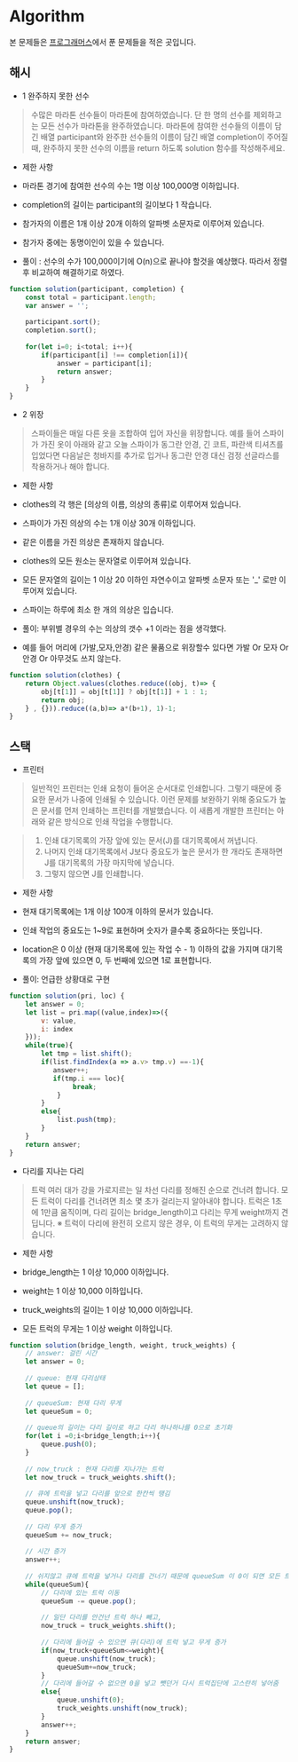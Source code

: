 # Algorithm

본 문제들은 <a href= https://programmers.co.kr>프로그래머스</a>에서 푼 문제들을 적은 곳입니다.

## 해시 

- 1 완주하지 못한 선수

> 수많은 마라톤 선수들이 마라톤에 참여하였습니다. 단 한 명의 선수를 제외하고는 모든 선수가 마라톤을 완주하였습니다.
> 마라톤에 참여한 선수들의 이름이 담긴 배열 participant와 완주한 선수들의 이름이 담긴 배열 completion이 주어질 때, 완주하지 못한 선수의 이름을 return 하도록 solution 함수를 작성해주세요.

- 제한 사항

- 마라톤 경기에 참여한 선수의 수는 1명 이상 100,000명 이하입니다.
- completion의 길이는 participant의 길이보다 1 작습니다.
- 참가자의 이름은 1개 이상 20개 이하의 알파벳 소문자로 이루어져 있습니다.
- 참가자 중에는 동명이인이 있을 수 있습니다.

- 풀이 : 선수의 수가 100,000이기에 O(n)으로 끝나야 할것을 예상했다. 따라서 정렬후 비교하여 해결하기로 하였다.

```js
function solution(participant, completion) {
    const total = participant.length;
    var answer = '';
    
    participant.sort();
    completion.sort();
    
    for(let i=0; i<total; i++){
        if(participant[i] !== completion[i]){
            answer = participant[i];
            return answer;
        }
    }
}
```

- 2 위장 

> 스파이들은 매일 다른 옷을 조합하여 입어 자신을 위장합니다.
> 예를 들어 스파이가 가진 옷이 아래와 같고 오늘 스파이가 동그란 안경, 긴 코트, 파란색 티셔츠를 입었다면 다음날은 청바지를 추가로 입거나 동그란 안경 대신 검정 선글라스를 착용하거나 해야 합니다.

- 제한 사항

- clothes의 각 행은 [의상의 이름, 의상의 종류]로 이루어져 있습니다.
- 스파이가 가진 의상의 수는 1개 이상 30개 이하입니다.
- 같은 이름을 가진 의상은 존재하지 않습니다.
- clothes의 모든 원소는 문자열로 이루어져 있습니다.
- 모든 문자열의 길이는 1 이상 20 이하인 자연수이고 알파벳 소문자 또는 '_' 로만 이루어져 있습니다.
- 스파이는 하루에 최소 한 개의 의상은 입습니다.

- 풀이: 부위별 경우의 수는 의상의 갯수 +1 이라는 점을 생각했다.
- 예를 들어 머리에 (가발,모자,안경) 같은 물품으로 위장할수 있다면 가발 Or 모자 Or 안경 Or 아무것도 쓰지 않는다.

```js
function solution(clothes) {
    return Object.values(clothes.reduce((obj, t)=> {
        obj[t[1]] = obj[t[1]] ? obj[t[1]] + 1 : 1;
        return obj;
    } , {})).reduce((a,b)=> a*(b+1), 1)-1;    
}
```


## 스택

- 프린터 

> 일반적인 프린터는 인쇄 요청이 들어온 순서대로 인쇄합니다. 그렇기 때문에 중요한 문서가 나중에 인쇄될 수 있습니다. 이런 문제를 보완하기 위해 중요도가 높은 문서를 먼저 인쇄하는 프린터를 개발했습니다. 이 새롭게 개발한 프린터는 아래와 같은 방식으로 인쇄 작업을 수행합니다.

> 1. 인쇄 대기목록의 가장 앞에 있는 문서(J)를 대기목록에서 꺼냅니다.
> 2. 나머지 인쇄 대기목록에서 J보다 중요도가 높은 문서가 한 개라도 존재하면 J를 대기목록의 가장 마지막에 넣습니다.
> 3. 그렇지 않으면 J를 인쇄합니다.

- 제한 사항

- 현재 대기목록에는 1개 이상 100개 이하의 문서가 있습니다.
- 인쇄 작업의 중요도는 1~9로 표현하며 숫자가 클수록 중요하다는 뜻입니다.
- location은 0 이상 (현재 대기목록에 있는 작업 수 - 1) 이하의 값을 가지며 대기목록의 가장 앞에 있으면 0, 두 번째에 있으면 1로 표현합니다.

- 풀이: 언급한 상황대로 구현  
```js
function solution(pri, loc) {
    let answer = 0;
    let list = pri.map((value,index)=>({
        v: value,
        i: index
    }));
    while(true){
        let tmp = list.shift();
        if(list.findIndex(a => a.v> tmp.v) ==-1){
           answer++; 
           if(tmp.i === loc){
                break;
            }
        }
        else{
            list.push(tmp);
        }
    }
    return answer;
}
```

- 다리를 지나는 다리 

>트럭 여러 대가 강을 가로지르는 일 차선 다리를 정해진 순으로 건너려 합니다. 모든 트럭이 다리를 건너려면 최소 몇 초가 걸리는지 알아내야 합니다. 트럭은 1초에 1만큼 움직이며, 다리 길이는 bridge_length이고 다리는 무게 weight까지 견딥니다.
> ※ 트럭이 다리에 완전히 오르지 않은 경우, 이 트럭의 무게는 고려하지 않습니다.

- 제한 사항

- bridge_length는 1 이상 10,000 이하입니다.
- weight는 1 이상 10,000 이하입니다.
- truck_weights의 길이는 1 이상 10,000 이하입니다.
- 모든 트럭의 무게는 1 이상 weight 이하입니다.


```js
function solution(bridge_length, weight, truck_weights) {
    // answer: 걸린 시간
    let answer = 0;
    
    // queue: 현재 다리상태
    let queue = [];
    
    // queueSum: 현재 다리 무게
    let queueSum = 0;
    
    // queue의 길이는 다리 길이로 하고 다리 하나하나를 0으로 초기화
    for(let i =0;i<bridge_length;i++){
        queue.push(0);
    }
    
    // now_truck : 현재 다리를 지나가는 트럭
    let now_truck = truck_weights.shift();
    
    // 큐에 트럭을 넣고 다리를 앞으로 한칸씩 땡김
    queue.unshift(now_truck);
    queue.pop();
    
    // 다리 무게 증가
    queueSum += now_truck;
    
    // 시간 증가
    answer++;
    
    // 쉬지않고 큐에 트럭을 넣거나 다리를 건너기 때문에 queueSum 이 0이 되면 모든 트럭이 지나간 것.
    while(queueSum){ 
        // 다리에 있는 트럭 이동
        queueSum -= queue.pop();
        
        // 일단 다리를 안건넌 트럭 하나 빼고,
        now_truck = truck_weights.shift();
        
        // 다리에 들어갈 수 있으면 큐(다리)에 트럭 넣고 무게 증가
        if(now_truck+queueSum<=weight){
            queue.unshift(now_truck);
            queueSum+=now_truck;
        }
        // 다리에 들어갈 수 없으면 0을 넣고 뺏던거 다시 트럭집단에 고스란히 넣어줌
        else{
            queue.unshift(0);
            truck_weights.unshift(now_truck);
        }
        answer++;
    }
    return answer;
}

```
